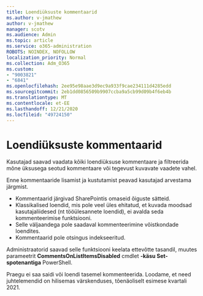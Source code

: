 ```yaml
---
title: Loendiüksuste kommentaarid
ms.author: v-jmathew
author: v-jmathew
manager: scotv
ms.audience: Admin
ms.topic: article
ms.service: o365-administration
ROBOTS: NOINDEX, NOFOLLOW
localization_priority: Normal
ms.collection: Adm_O365
ms.custom:
- "9003821"
- "6841"
ms.openlocfilehash: 2ee95e98aae3d9ec9a933f9cae234111d4285edd
ms.sourcegitcommit: 2eb1dd0856509b9907ccba9a5cb99d09b4f6eb4b
ms.translationtype: MT
ms.contentlocale: et-EE
ms.lasthandoff: 12/21/2020
ms.locfileid: "49724150"
---
```

# <a name="comments-on-list-items"></a>Loendiüksuste kommentaarid

Kasutajad saavad vaadata kõiki loendiüksuse kommentaare ja filtreerida mõne üksusega seotud kommentaare või tegevust kuvavate vaadete vahel.

Enne kommentaaride lisamist ja kustutamist peavad kasutajad arvestama järgmist.

- Kommentaarid järgivad SharePointis omaseid õiguste sätteid.
- Klassikalised loendid, mis pole veel üles ehitatud, et kuvada moodsad kasutajaliidesed (nt tööülesannete loendid), ei avalda seda kommenteerimise funktsiooni.
- Selle väljaandega pole saadaval kommenteerimine võistkondade loendites.
- Kommentaarid pole otsingus indekseeritud.

Administraatorid saavad selle funktsiooni keelata ettevõtte tasandil, muutes parameetrit **CommentsOnListItemsDisabled** cmdlet **-käsu Set-spotenantiga** PowerShell.

Praegu ei saa saidi või loendi tasemel kommenteerida. Loodame, et need juhtelemendid on hilisemas värskenduses, tõenäoliselt esimese kvartali 2021.
